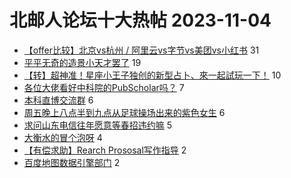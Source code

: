 # 北邮人论坛十大热帖 2023-11-04

- [【offer比较】北京vs杭州 / 阿里云vs字节vs美团vs小红书](https://bbs.byr.cn/article/Job/2198660) 31
- [平平无奇的造景小天才罢了](https://bbs.byr.cn/article/Picture/3353196) 19
- [【转】超神准！星座小王子独创的新型占卜、來一起試玩一下！](https://bbs.byr.cn/article/Constellations/326533) 10
- [各位大佬看好中科院的PubScholar吗？](https://bbs.byr.cn/article/Talking/6404666) 7
- [本科直博交流群](https://bbs.byr.cn/article/GoAbroad/394762) 6
- [周五晚上八点半到九点从足球操场出来的紫色女生](https://bbs.byr.cn/article/Friends/2047187) 6
- [求问山东电信往年愿意等春招违约嘛](https://bbs.byr.cn/article/Shandong/424958) 5
- [大衡水的冒个泡呀](https://bbs.byr.cn/article/Hebei/250400) 4
- [【有偿求助】Rearch Prososal写作指导](https://bbs.byr.cn/article/StudyShare/206647) 2
- [百度地图数据引擎部门](https://bbs.byr.cn/article/WorkLife/1193846) 2


